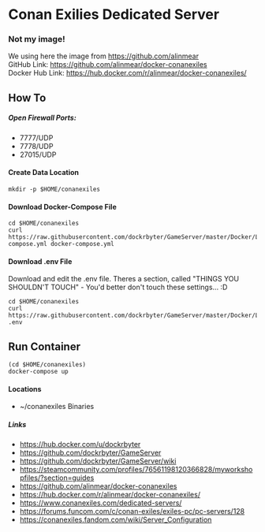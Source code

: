 # Conan Exilies Dedicated Server
### Not my image!
We using here the image from https://github.com/alinmear  
GitHub Link:        https://github.com/alinmear/docker-conanexiles  
Docker Hub Link:    https://hub.docker.com/r/alinmear/docker-conanexiles/  

## How To

##### Open Firewall Ports:
 - 7777/UDP
 - 7778/UDP
 - 27015/UDP

#### Create Data Location
```
mkdir -p $HOME/conanexiles
 ```

#### Download Docker-Compose File
```
cd $HOME/conanexiles
curl https://raw.githubusercontent.com/dockrbyter/GameServer/master/Docker/Linux/Conan%20Exiles/docker-compose.yml docker-compose.yml
 ```

#### Download .env File
Download and edit the .env file. Theres a section, called "THINGS YOU SHOULDN'T TOUCH" - You'd better don't touch these settings... :D
```
cd $HOME/conanexiles
curl https://raw.githubusercontent.com/dockrbyter/GameServer/master/Docker/Linux/Conan%20Exiles/.env .env
 ```

## Run Container
```
(cd $HOME/conanexiles)
docker-compose up
```

#### Locations
 - ~/conanexiles        Binaries

##### Links
 - https://hub.docker.com/u/dockrbyter
 - https://github.com/dockrbyter/GameServer
 - https://github.com/dockrbyter/GameServer/wiki
 - https://steamcommunity.com/profiles/76561198120366828/myworkshopfiles/?section=guides
 - https://github.com/alinmear/docker-conanexiles
 - https://hub.docker.com/r/alinmear/docker-conanexiles/
 - https://www.conanexiles.com/dedicated-servers/
 - https://forums.funcom.com/c/conan-exiles/exiles-pc/pc-servers/128
 - https://conanexiles.fandom.com/wiki/Server_Configuration
